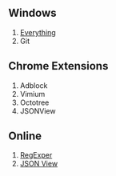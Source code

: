 ## Windows

1. [Everything](https://www.voidtools.com/zh-cn/)
2. Git

## Chrome Extensions
1. Adblock
2. Vimium
3. Octotree
4. JSONView

## Online

1. [RegExper](https://regexper.com/)
2. [JSON View](http://www.bejson.com/jsonviewernew/)
